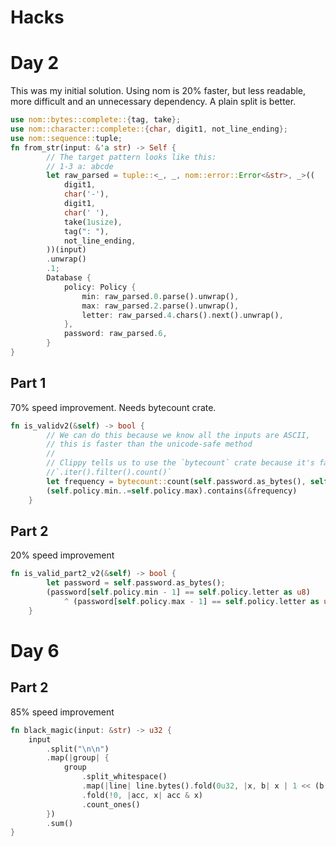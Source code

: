 # Hacks

# Day 2

This was my initial solution. Using nom is 20% faster, but less readable, more difficult and an unnecessary dependency. A plain split is better.
```Rust
use nom::bytes::complete::{tag, take};
use nom::character::complete::{char, digit1, not_line_ending};
use nom::sequence::tuple;
fn from_str(input: &'a str) -> Self {
        // The target pattern looks like this:
        // 1-3 a: abcde
        let raw_parsed = tuple::<_, _, nom::error::Error<&str>, _>((
            digit1,
            char('-'),
            digit1,
            char(' '),
            take(1usize),
            tag(": "),
            not_line_ending,
        ))(input)
        .unwrap()
        .1;
        Database {
            policy: Policy {
                min: raw_parsed.0.parse().unwrap(),
                max: raw_parsed.2.parse().unwrap(),
                letter: raw_parsed.4.chars().next().unwrap(),
            },
            password: raw_parsed.6,
        }
} 

```
## Part 1
70% speed improvement. Needs bytecount crate.
```Rust 
fn is_validv2(&self) -> bool {
        // We can do this because we know all the inputs are ASCII,
        // this is faster than the unicode-safe method
        //
        // Clippy tells us to use the `bytecount` crate because it's faster than doing 
        //`.iter().filter().count()`
        let frequency = bytecount::count(self.password.as_bytes(), self.policy.letter as u8);
        (self.policy.min..=self.policy.max).contains(&frequency)
    }
```

## Part 2
20% speed improvement
```Rust 
fn is_valid_part2_v2(&self) -> bool {
        let password = self.password.as_bytes();
        (password[self.policy.min - 1] == self.policy.letter as u8)
            ^ (password[self.policy.max - 1] == self.policy.letter as u8)
    }
```

# Day 6

## Part 2
85% speed improvement
```Rust 
fn black_magic(input: &str) -> u32 {
    input
        .split("\n\n")
        .map(|group| {
            group
                .split_whitespace()
                .map(|line| line.bytes().fold(0u32, |x, b| x | 1 << (b - b'a')))
                .fold(!0, |acc, x| acc & x)
                .count_ones()
        })
        .sum()
}
```
